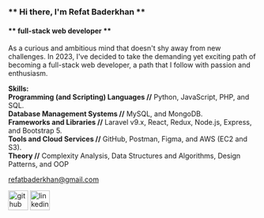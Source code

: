 ### ** Hi there, I'm Refat Baderkhan **
#### ** full-stack web developer **
As a curious and ambitious mind that doesn't shy away from new challenges. In 2023, I've decided to take the demanding yet exciting path of becoming a full-stack web developer, a path that I follow with passion and enthusiasm.

**Skills:**  
**Programming (and Scripting) Languages //** Python, JavaScript, PHP, and SQL.  
**Database Management Systems //** MySQL, and MongoDB.  
**Frameworks and Libraries  //** Laravel v9.x, React, Redux, Node.js, Express, and Bootstrap 5.  
**Tools and Cloud Services //** GitHub, Postman, Figma, and AWS (EC2 and S3).  
**Theory //** Complexity Analysis, Data Structures and Algorithms, Design Patterns, and OOP  

refatbaderkhan@gmail.com 


[<img src='https://cdn.jsdelivr.net/npm/simple-icons@3.0.1/icons/github.svg' alt='github' height='40'>](https://github.com/https://github.com/refatbaderkhan)  [<img src='https://cdn.jsdelivr.net/npm/simple-icons@3.0.1/icons/linkedin.svg' alt='linkedin' height='40'>](https://www.linkedin.com/in/https://www.linkedin.com/in/refatbaderkhan//)  

